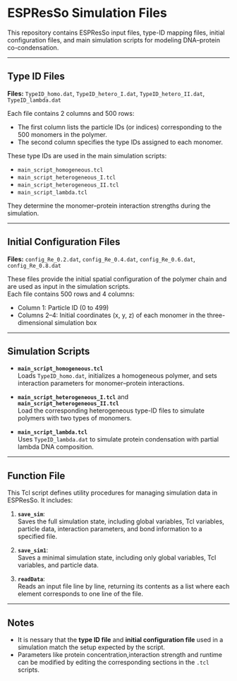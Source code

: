 # ESPResSo Simulation Files

This repository contains ESPResSo input files, type-ID mapping files, initial configuration files, and main simulation scripts for modeling DNA–protein co-condensation.

---

## Type ID Files  
**Files:** `TypeID_homo.dat`, `TypeID_hetero_I.dat`, `TypeID_hetero_II.dat`, `TypeID_lambda.dat`

Each file contains 2 columns and 500 rows:
- The first column lists the particle IDs (or indices) corresponding to the 500 monomers in the polymer.
- The second column specifies the type IDs assigned to each monomer.

These type IDs are used in the main simulation scripts:
- `main_script_homogeneous.tcl`
- `main_script_heterogeneous_I.tcl`
- `main_script_heterogeneous_II.tcl`
- `main_script_lambda.tcl`

They determine the monomer–protein interaction strengths during the simulation.

---

## Initial Configuration Files  
**Files:** `config_Re_0.2.dat`, `config_Re_0.4.dat`, `config_Re_0.6.dat`, `config_Re_0.8.dat`

These files provide the initial spatial configuration of the polymer chain and are used as input in the simulation scripts.  
Each file contains 500 rows and 4 columns:
- Column 1: Particle ID (0 to 499)
- Columns 2–4: Initial coordinates (x, y, z) of each monomer in the three-dimensional simulation box

---

## Simulation Scripts

- **`main_script_homogeneous.tcl`**  
  Loads `TypeID_homo.dat`, initializes a homogeneous polymer, and sets interaction parameters for monomer–protein interactions.

- **`main_script_heterogeneous_I.tcl`** and **`main_script_heterogeneous_II.tcl`**  
  Load the corresponding heterogeneous type-ID files to simulate polymers with two types of monomers.

- **`main_script_lambda.tcl`**  
  Uses `TypeID_lambda.dat` to simulate protein condensation with partial lambda DNA composition.

---

## Function File

This Tcl script defines utility procedures for managing simulation data in ESPResSo. It includes:

1. **`save_sim`**:  
   Saves the full simulation state, including global variables, Tcl variables, particle data, interaction parameters, and bond information to a specified file.

2. **`save_sim1`**:  
   Saves a minimal simulation state, including only global variables, Tcl variables, and particle data.

3. **`readData`**:  
   Reads an input file line by line, returning its contents as a list where each element corresponds to one line of the file.

---

## Notes

- It is nessary that the **type ID file** and **initial configuration file** used in a simulation match the setup expected by the script.
- Parameters like protein concentration,interaction strength and runtime can be modified by editing the corresponding sections in the `.tcl` scripts.

